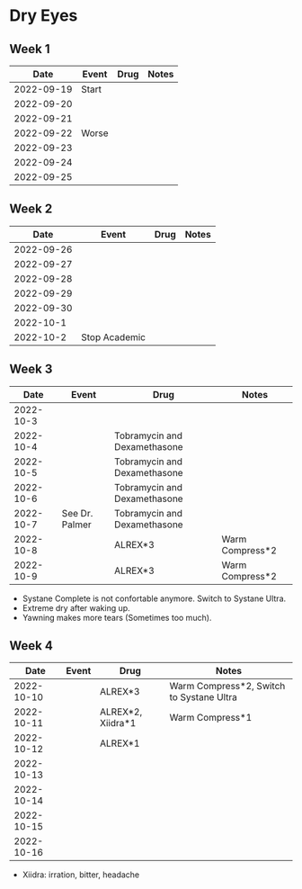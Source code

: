# Dry Eyes

## Week 1

| Date | Event | Drug | Notes |
| ---- | ----- | ---- | ----- |
| 2022-09-19 | Start |  |  |
| 2022-09-20 |  |  |  |
| 2022-09-21 |  |  |  |
| 2022-09-22 | Worse |  |  |
| 2022-09-23 |  |  |  |
| 2022-09-24 |  |  |  |
| 2022-09-25 |  |  |  |

## Week 2

| Date | Event | Drug | Notes |
| ---- | ----- | ---- | ----- |
| 2022-09-26 |  |  |  |
| 2022-09-27 |  |  |  |
| 2022-09-28 |  |  |  |
| 2022-09-29 |  |  |  |
| 2022-09-30 |  |  |  |
| 2022-10-1 |  |  |  |
| 2022-10-2 | Stop Academic |  |  |

## Week 3

| Date | Event | Drug | Notes |
| ---- | ----- | ---- | ----- |
| 2022-10-3 |  |  |  |
| 2022-10-4 |  | Tobramycin and Dexamethasone |  |
| 2022-10-5 |  | Tobramycin and Dexamethasone |  |
| 2022-10-6 |  | Tobramycin and Dexamethasone |  |
| 2022-10-7 | See Dr. Palmer | Tobramycin and Dexamethasone |  |
| 2022-10-8 |  | ALREX\*3 | Warm Compress\*2 |
| 2022-10-9 |  | ALREX\*3 | Warm Compress\*2 |

- Systane Complete is not confortable anymore. Switch to Systane Ultra.
- Extreme dry after waking up.
- Yawning makes more tears (Sometimes too much).

## Week 4

| Date | Event | Drug | Notes |
| ---- | ----- | ---- | ----- |
| 2022-10-10 |  | ALREX\*3 | Warm Compress\*2, Switch to Systane Ultra |
| 2022-10-11 |  | ALREX\*2, Xiidra\*1 | Warm Compress\*1 |
| 2022-10-12 |  | ALREX\*1 |  |
| 2022-10-13 |  |  |  |
| 2022-10-14 |  |  |  |
| 2022-10-15 |  |  |  |
| 2022-10-16 |  |  |  |

- Xiidra: irration, bitter, headache

